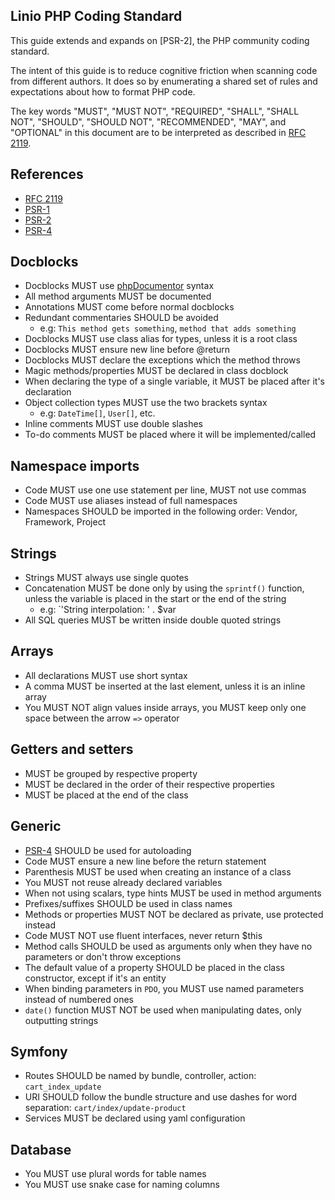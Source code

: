 Linio PHP Coding Standard
-------------------------

This guide extends and expands on [PSR-2], the PHP community coding standard.

The intent of this guide is to reduce cognitive friction when scanning code
from different authors. It does so by enumerating a shared set of rules and
expectations about how to format PHP code.

The key words "MUST", "MUST NOT", "REQUIRED", "SHALL", "SHALL NOT", "SHOULD",
"SHOULD NOT", "RECOMMENDED", "MAY", and "OPTIONAL" in this document are to be
interpreted as described in [RFC 2119](http://www.ietf.org/rfc/rfc2119.txt).

## References
* [RFC 2119](http://www.ietf.org/rfc/rfc2119.txt)
* [PSR-1](https://github.com/php-fig/fig-standards/blob/master/accepted/PSR-1-basic-coding-standard.md)
* [PSR-2](https://github.com/php-fig/fig-standards/blob/master/accepted/PSR-2-coding-style-guide.md)
* [PSR-4](https://github.com/php-fig/fig-standards/blob/master/accepted/PSR-4.md)

## Docblocks

* Docblocks MUST use [phpDocumentor](http://www.phpdoc.org/) syntax
* All method arguments MUST be documented
* Annotations MUST come before normal docblocks
* Redundant commentaries SHOULD be avoided
    * e.g: `This method gets something`, `method that adds something`
* Docblocks MUST use class alias for types, unless it is a root class
* Docblocks MUST ensure new line before @return
* Docblocks MUST declare the exceptions which the method throws
* Magic methods/properties MUST be declared in class docblock
* When declaring the type of a single variable, it MUST be placed after it's declaration
* Object collection types MUST use the two brackets syntax
    * e.g: `DateTime[]`, `User[]`, etc.
* Inline comments MUST use double slashes
* To-do comments MUST be placed where it will be implemented/called

## Namespace imports

* Code MUST use one use statement per line, MUST not use commas
* Code MUST use aliases instead of full namespaces
* Namespaces SHOULD be imported in the following order: Vendor, Framework, Project

## Strings

* Strings MUST always use single quotes
* Concatenation MUST be done only by using the `sprintf()` function, unless the variable
is placed in the start or the end of the string
    * e.g: `'String interpolation: ' . $var
* All SQL queries MUST be written inside double quoted strings

## Arrays

* All declarations MUST use short syntax
* A comma MUST be inserted at the last element, unless it is an inline array
* You MUST NOT align values inside arrays, you MUST keep only one space between the arrow `=>` operator

## Getters and setters

* MUST be grouped by respective property
* MUST be declared in the order of their respective properties
* MUST be placed at the end of the class

## Generic

* [PSR-4](https://github.com/php-fig/fig-standards/blob/master/accepted/PSR-4-autoloader.md) SHOULD be used for autoloading
* Code MUST ensure a new line before the return statement
* Parenthesis MUST be used when creating an instance of a class
* You MUST not reuse already declared variables
* When not using scalars, type hints MUST be used in method arguments
* Prefixes/suffixes SHOULD be used in class names
* Methods or properties MUST NOT be declared as private, use protected instead
* Code MUST NOT use fluent interfaces, never return $this
* Method calls SHOULD be used as arguments only when they have no parameters or don't throw exceptions
* The default value of a property SHOULD be placed in the class constructor, except if it's an entity
* When binding parameters in `PDO`, you MUST use named parameters instead of numbered ones
* `date()` function MUST NOT be used when manipulating dates, only outputting strings

## Symfony

* Routes SHOULD be named by bundle, controller, action: `cart_index_update`
* URI SHOULD follow the bundle structure and use dashes for word separation: `cart/index/update-product`
* Services MUST be declared using yaml configuration

## Database

* You MUST use plural words for table names
* You MUST use snake case for naming columns